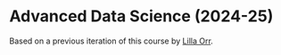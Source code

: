 # Advanced Data Science (2024-25)

Based on a previous iteration of this course by [Lilla Orr](https://math.richmond.edu/faculty/lorr2/).
